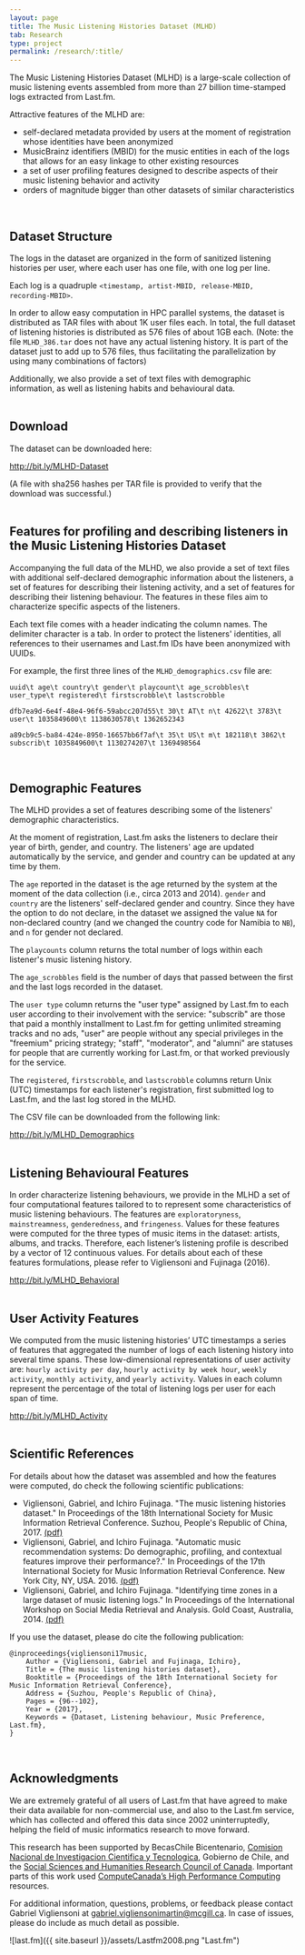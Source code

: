 ```yaml
---
layout: page
title: The Music Listening Histories Dataset (MLHD)
tab: Research
type: project
permalink: /research/:title/
---
```


The Music Listening Histories Dataset (MLHD) is a large-scale collection of music listening events assembled from more than 27 billion time-stamped logs extracted from Last.fm.

Attractive features of the MLHD are:

* self-declared metadata provided by users at the moment of registration whose identities have been anonymized
* MusicBrainz identifiers (MBID) for the music entities in each of the logs that allows for an easy linkage to other existing resources
* a set of user profiling features designed to describe aspects of their music listening behavior and activity
* orders of magnitude bigger than other datasets of similar characteristics  
<br>

## Dataset Structure

The logs in the dataset are organized in the form of sanitized listening histories per user, where each user has one file, with one log per line.

Each log is a quadruple `<timestamp, artist-MBID, release-MBID, recording-MBID>`.

In order to allow easy computation in HPC parallel systems, the dataset is distributed as TAR files with about 1K user files each. In total, the full dataset of listening histories is distributed as 576 files of about 1GB each. (Note: the file `MLHD_386.tar` does not have any actual listening history. It is part of the dataset just to add up to 576 files, thus facilitating the parallelization by using many combinations of factors)

Additionally, we also provide a set of text files with demographic information, as well as listening habits and behavioural data.  
<br>

## Download

The dataset can be downloaded here:

<http://bit.ly/MLHD-Dataset>

(A file with sha256 hashes per TAR file is provided to verify that the download was successful.)  
<br>

## Features for profiling and describing listeners in the Music Listening Histories Dataset

Accompanying the full data of the MLHD, we also provide a set of text files with additional self-declared demographic information about the listeners, a set of features for describing their listening activity, and a set of features for describing their listening behaviour. The features in these files aim to characterize specific aspects of the listeners.

Each text file comes with a header indicating the column names. The delimiter character is a tab. In order to protect the listeners' identities, all references to their usernames and Last.fm IDs have been anonymized with UUIDs.

For example, the first three lines of the `MLHD_demographics.csv` file are:

```
uuid\t age\t country\t gender\t playcount\t age_scrobbles\t user_type\t registered\t firstscrobble\t lastscrobble

dfb7ea9d-6e4f-48e4-96f6-59abcc207d55\t 30\t AT\t n\t 42622\t 3783\t user\t 1035849600\t 1138630578\t 1362652343

a89cb9c5-ba84-424e-8950-16657bb6f7af\t 35\t US\t m\t 182118\t 3862\t subscrib\t 1035849600\t 1130274207\t 1369498564
```
<br>

## Demographic Features

The MLHD provides a set of features describing some of the listeners' demographic characteristics.

At the moment of registration, Last.fm asks the listeners to declare their year of birth, gender, and country. The listeners' age are updated automatically by the service, and gender and country can be updated at any time by them.

The `age` reported in the dataset is the age returned by the system at the moment of the data collection (i.e., circa 2013 and 2014). `gender` and `country` are the listeners' self-declared gender and country. Since they have the option to do not declare, in the dataset we assigned the value `NA` for non-declared country (and we changed the country code for Namibia to `NB`), and `n` for gender not declared.

The `playcounts` column returns the total number of logs within each listener's music listening history.

The `age_scrobbles` field is the number of days that passed between the first and the last logs recorded in the dataset.

The `user type` column returns the "user type" assigned by Last.fm to each user according to their involvement with the service: "subscrib" are those that paid a monthly installment to Last.fm for getting unlimited streaming tracks and no ads, "user" are people without any special privileges in the "freemium" pricing strategy; "staff", "moderator", and "alumni" are statuses for people that are currently working for Last.fm, or that worked previously for the service.

The `registered`, `firstscrobble`, and `lastscrobble` columns return Unix (UTC) timestamps for each listener's registration, first submitted log to Last.fm, and the last log stored in the MLHD.

The CSV file can be downloaded from the following link:

<http://bit.ly/MLHD_Demographics>  
<br>

## Listening Behavioural Features

In order characterize listening behaviours, we provide in the MLHD a set of four computational features tailored to to represent some characteristics of music listening behaviours. The features are `exploratoryness`, `mainstreamness`, `genderedness`, and `fringeness`. Values for these features were computed for the three types of music items in the dataset: artists, albums, and tracks. Therefore, each listener’s listening profile is described by a vector of 12 continuous values. For details about each of these features formulations, please refer to Vigliensoni and Fujinaga (2016).

<http://bit.ly/MLHD_Behavioral>  
<br>

## User Activity Features

We computed from the music listening histories’ UTC timestamps a series of features that aggregated the number of logs of each listening history into several time spans. These low-dimensional representations of user activity are: `hourly activity per day`, `hourly activity by week hour`, `weekly activity`, `monthly activity`, and `yearly activity`. Values in each column represent the percentage of the total of listening logs per user for each span of time.

<http://bit.ly/MLHD_Activity>  
<br>

## Scientific References

For details about how the dataset was assembled and how the features were computed, do check the following scientific publications:

* Vigliensoni, Gabriel, and Ichiro Fujinaga. "The music listening histories dataset." In Proceedings of the 18th International Society for Music Information Retrieval Conference. Suzhou, People's Republic of China, 2017. [(pdf)](https://ismir2017.smcnus.org/wp-content/uploads/2017/10/180_Paper.pdf)
* Vigliensoni, Gabriel, and Ichiro Fujinaga. "Automatic music recommendation systems: Do demographic, profiling, and contextual features improve their performance?." In Proceedings of the 17th International Society for Music Information Retrieval Conference. New York City, NY, USA. 2016. [(pdf)](https://18798-presscdn-pagely.netdna-ssl.com/ismir2016/wp-content/uploads/sites/2294/2016/07/044_Paper.pdf)
* Vigliensoni, Gabriel, and Ichiro Fujinaga. "Identifying time zones in a large dataset of music listening logs." In Proceedings of the International Workshop on Social Media Retrieval and Analysis. Gold Coast, Australia, 2014. [(pdf)](http://delivery.acm.org/10.1145/2640000/2632203/p27-vigliensoni.pdf?ip=132.206.14.126&acc=ACTIVE%20SERVICE&key=FD0067F557510FFB.03D32F869B60D852.4D4702B0C3E38B35.4D4702B0C3E38B35&CFID=996440539&CFTOKEN=83382403&__acm__=1508367252_d4fb6dcdac2d0b79b90e74e0aa94254c%3Ftarget%3D_blank)

If you use the dataset, please do cite the following publication:

```
@inproceedings{vigliensoni17music,
    Author = {Vigliensoni, Gabriel and Fujinaga, Ichiro},
    Title = {The music listening histories dataset},
    Booktitle = {Proceedings of the 18th International Society for Music Information Retrieval Conference},
    Address = {Suzhou, People's Republic of China},
    Pages = {96--102},
    Year = {2017},
    Keywords = {Dataset, Listening behaviour, Music Preference, Last.fm},
}
```
<br>

## Acknowledgments

We are extremely grateful of all users of Last.fm that have agreed to make their data available for non-commercial use, and also to the Last.fm service, which has collected and offered this data since 2002 uninterruptedly, helping the field of music informatics research to move forward.

This research has been supported by BecasChile Bicentenario, [Comision Nacional de Investigacion Cientifica y Tecnologica](http://www.conicyt.cl/), Gobierno de Chile, and the [Social Sciences and Humanities Research Council of Canada](http://www.sshrc-crsh.gc.ca/). Important parts of this work used [ComputeCanada’s High Performance Computing](https://www.computecanada.ca/) resources.

For additional information, questions, problems, or feedback please contact Gabriel Vigliensoni at [gabriel.vigliensonimartin@mcgill.ca](mailto:gabriel.vigliensonimartin@mcgill.ca). In case of issues, please do include as much detail as possible.

![last.fm]({{ site.baseurl }}/assets/Lastfm2008.png "Last.fm")
